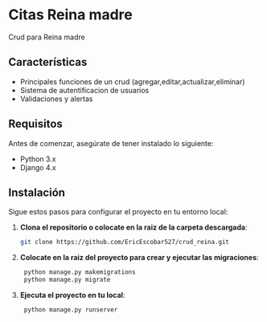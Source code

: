 # Citas Reina madre

Crud para Reina madre

## Características

- Principales funciones de un crud (agregar,editar,actualizar,eliminar)
- Sistema de autentificacion de usuarios
- Validaciones y alertas

## Requisitos

Antes de comenzar, asegúrate de tener instalado lo siguiente:

- Python 3.x
- Django 4.x 

## Instalación

Sigue estos pasos para configurar el proyecto en tu entorno local:

1. **Clona el repositorio o colocate en la raiz de la carpeta descargada**:
   ```bash
   git clone https://github.com/EricEscobar527/crud_reina.git
   ```

2. **Colocate en la raiz del proyecto para crear y ejecutar las migraciones**:
    ```bash
     python manage.py makemigrations  
     python manage.py migrate         
    ```

2. **Ejecuta el proyecto en tu local**:
    ```bash
     python manage.py runserver       
    ```